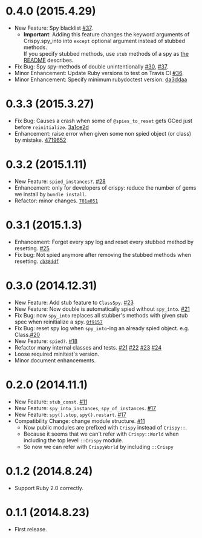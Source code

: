 # 0.4.0 (2015.4.29)

- New Feature: Spy blacklist [\#37](https://github.com/igrep/crispy/pull/37).
    - **Important**: Adding this feature changes the keyword arguments of Crispy.spy_into into `except` optional argument instead of stubbed methods.  
      If you specify stubbed methods, use `stub` methods of a spy as [the README](https://github.com/igrep/crispy#stub-methods-of-a-spy) describes.
- Fix Bug: Spy spy-methods of double unintentionally [\#30](https://github.com/igrep/crispy/issues/30), [\#37](https://github.com/igrep/crispy/pull/37).
- Minor Enhancement: Update Ruby versions to test on Travis CI [\#36](https://github.com/igrep/crispy/pull/36).
- Minor Enhancement: Specify minimum rubydoctest version. [da3ddaa](https://github.com/igrep/crispy/commit/da3ddaa37d912b81aa3a23f366765cc9fd47c387)

# 0.3.3 (2015.3.27)

- Fix Bug: Causes a crash when some of `@spies_to_reset` gets GCed just before `reinitialize`. [3a1ce2d](https://github.com/igrep/crispy/commit/3a1ce2dfc25ba48d07505b6ed1d7125f393e9579)
- Enhancement: raise error when given some non spied object (or class) by mistake. [4719652](https://github.com/igrep/crispy/commit/4719652d35292749b76fd2531bfec83a4d383a66 )

# 0.3.2 (2015.1.11)

- New Feature: `spied_instances?`. [#28](https://github.com/igrep/crispy/pull/28)
- Enhancement: only for developers of crispy: reduce the number of gems we install by `bundle install`.
- Refactor: minor changes. [`701a051`](https://github.com/igrep/crispy/commit/701a051d3910e8b9f0470c0f3e9cb81ed643f8af)

# 0.3.1 (2015.1.3)

- Enhancement: Forget every spy log and reset every stubbed method by resetting. [#25](https://github.com/igrep/crispy/pull/25)
- Fix bug: Not spied anymore after removing the stubbed methods when resetting. [`cb38ddf`](https://github.com/igrep/crispy/commit/cb38ddf6f0affe2ea884e4a16d7622dca51c1f2d)

# 0.3.0 (2014.12.31)

- New Feature: Add stub feature to `ClassSpy`. [#23](https://github.com/igrep/crispy/pull/23)
- New Feature: Now double is automatically spied without `spy_into`. [#21](https://github.com/igrep/crispy/pull/21)
- Fix Bug: now `spy_into` replaces all stubber's methods with given stub spec when reinitialize a spy. [`0f9157`](https://github.com/igrep/crispy/commit/0f91579decbe27e6b05bec4b779dd1c3ede24380)
- Fix Bug: reset spy log when `spy_into`-ing an already spied object. e.g. Class.[#20](https://github.com/igrep/crispy/pull/20)
- New Feature: `spied?`. [#18](https://github.com/igrep/crispy/pull/18)
- Refactor many internal classes and tests. [#21](https://github.com/igrep/crispy/pull/21) [#22](https://github.com/igrep/crispy/pull/22) [#23](https://github.com/igrep/crispy/pull/23) [#24](https://github.com/igrep/crispy/pull/24)
- Loose required minitest's version.
- Minor document enhancements.

# 0.2.0 (2014.11.1)

- New Feature: `stub_const`. [#11](https://github.com/igrep/crispy/pull/11)
- New Feature: `spy_into_instances`, `spy_of_instances`. [#17](https://github.com/igrep/crispy/pull/17)
- New Feature: `spy().stop`, `spy().restart`. [#17](https://github.com/igrep/crispy/pull/17)
- Compatibility Change: change module structure. [#11](https://github.com/igrep/crispy/pull/11)
    - Now public modules are prefixed with `Crispy` instead of `Crispy::`.
    - Because it seems that we can't refer with `Crispy::World` when including the top level `::Crispy` module.
    - So now we can refer with `CrispyWorld` by including `::Crispy`

# 0.1.2 (2014.8.24)

- Support Ruby 2.0 correctly.

# 0.1.1 (2014.8.23)

- First release.
